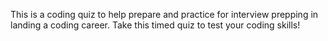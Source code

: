 This is a coding quiz to help prepare and practice for interview prepping in landing a coding career. Take this timed quiz to test your coding skills!
